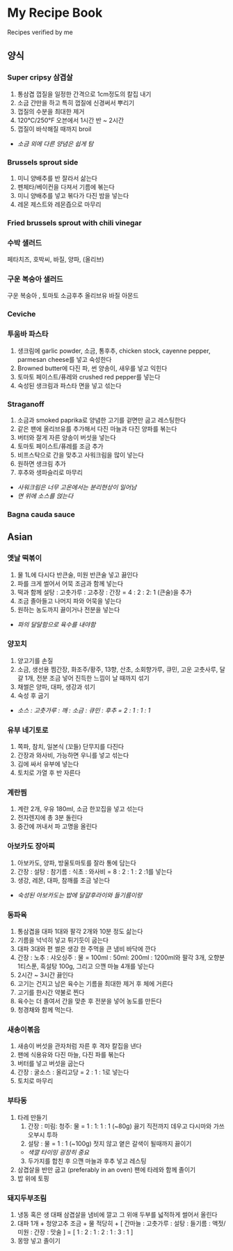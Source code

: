 # My Recipe Book
Recipes verified by me

## 양식
### Super cripsy 삼겹살
1. 통삼겹 껍질을 일정한 간격으로 1cm정도의 칼집 내기
2. 소금 간만을 하고 특히 껍질에 신경써서 뿌리기
3. 껍질의 수분을 최대한 제거
4. 120°C/250°F 오븐에서 1시간 반 ~ 2시간
5. 껍질이 바삭해질 때까지 broil

* *소금 외에 다른 양념은 쉽게 탐*

### Brussels sprout side
1. 미니 양배추를 반 잘라서 삶는다
2. 펜체타/베이컨을 다져서 기름에 볶는다
3. 미니 양배추를 넣고 볶다가 다진 밤을 넣는다
4. 레몬 제스트와 레몬즙으로 마무리

### Fried brussels sprout with chili vinegar

### 수박 샐러드
페타치즈, 호박씨, 바질, 양파, (올리브)

### 구운 복숭아 샐러드
구운 복숭아 , 토마토 소금후추 올리브유 바질 아몬드

### Ceviche

### 투움바 파스타
1. 생크림에 garlic powder, 소금, 통후추, chicken stock, cayenne pepper, parmesan cheese를 넣고 숙성한다
2. Browned butter에 다진 파, 썬 양송이, 새우를 넣고 익힌다
3. 토마토 페이스트/퓨레와 crushed red pepper를 넣는다
4. 숙성된 생크림과 파스타 면을 넣고 섞는다

### Straganoff
1. 소금과 smoked paprika로 양념한 고기를 겉면만 굽고 레스팅한다
2. 같은 팬에 올리브유를 추가해서 다진 마늘과 다진 양파를 볶는다
3. 버터와 잘게 자른 양송이 버섯을 넣는다
4. 토마토 페이스트/퓨레를 조금 추가
5. 비프스탁으로 간을 맞추고 사워크림을 많이 넣는다
6. 원하면 생크림 추가
7. 후추와 생파슬리로 마무리

* *사워크림은 너무 고온에서는 분리현상이 일어남*
* *면 위에 소스를 얹는다*

### Bagna cauda sauce


## Asian
### 옛날 떡볶이
1. 물 1L에 다시다 반큰술, 미원 반큰술 넣고 끓인다
2. 파를 크게 썰어서 어묵 조금과 함께 넣는다
3. 떡과 함께 설탕 : 고춧가루 : 고추장 : 간장 = 4 : 2 : 2: 1 (큰술)을 추가
4. 조금 졸아들고 나머지 파와 어묵을 넣는다
5. 원하는 농도까지 끓이거나 전분을 넣는다
* *파의 달달함으로 육수를 내야함*

### 양꼬치
1. 양고기를 손질
2. 소금, 생선용 찜간장, 화조주/황주, 13향, 산초, 소회향가루, 큐민, 고운 고춧사루, 달걀 1개, 전분 조금 넣어 진득한 느낌이 날 때까지 섞기
3. 채썰은 양파, 대파, 생강과 섞기
4. 숙성 후 굽기
* *소스 : 고춧가루 : 깨 : 소금 : 큐민 : 후추 = 2 : 1 : 1 : 1*

### 유부 네기토로
1. 쪽파, 참치, 일본식 (꼬들) 단무지를 다진다
2. 간장과 와사비, 가능하면 우니를 넣고 섞는다
3. 김에 싸서 유부에 넣는다
4. 토치로 가열 후 반 자른다
 
### 계란찜
1. 계란 2개, 우유 180ml, 소금 한꼬집을 넣고 섞는다
2. 전자렌지에 총 3분 돌린다
3. 중간에 꺼내서 파 고명을 올린다

### 아보카도 장아찌
1. 아보카도, 양파, 방울토마토를 잘라 통에 담는다
2. 간장 : 설탕 : 참기름 : 식초 : 와사비 = 8 : 2 : 1 : 2 :1를 넣는다
3. 생강, 레몬, 대파, 참깨를 조금 넣는다

* *숙성된 아보카도는 밥에 달걀후라이와 들기름이랑*

### 동파육
1. 통삼겹을 대파 1대와 팔각 2개와 10분 정도 삶는다
2. 기름을 넉넉히 넣고 튀기듯이 굽는다
3. 대파 3대와 편 썰은 생강 한 주먹을 큰 냄비 바닥에 깐다
4. 간장 : 노추 : 샤오싱주 : 물 = 100ml : 50ml: 200ml : 1200ml와 팔각 3개, 오향분 1티스푼, 흑설탕 100g, 그리고 으깬 마늘 4개를 넣는다
5. 2시간 ~ 3시간 끓인다
6. 고기는 건지고 남은 육수는 기름을 최대한 제거 후 체에 거른다
7. 고기를 한시간 약불로 찐다
8. 육수는 더 졸여서 간을 맞춘 후 전분을 넣어 농도를 만든다
9. 청경채와 함께 먹는다.


### 새송이볶음
1. 새송이 버섯을 관자처럼 자른 후 격자 칼집을 낸다
2. 팬에 식용유와 다진 마늘, 다진 파를 볶는다
3. 버터를 넣고 버섯을 굽는다
4. 간장 : 굴소스 : 올리고당 = 2 : 1 : 1로 넣는다
5. 토치로 마무리

### 부타동
1. 타레 만들기
    1. 간장 : 미림: 청주: 물 = 1 : 1: 1 : 1 (~80g) 끓기 직전까지 데우고 다시마와 가쓰오부시 투하
    2. 설탕 : 물 = 1 : 1 (~100g) 젓지 않고 옅은 갈색이 될때까지 끓이기
    * *색깔 타이밍 굉장히 중요*
    3. 두가지를 합친 후 으깬 마늘과 후추 넣고 레스팅
2. 삼겹살을 반만 굽고 (preferably in an oven) 팬에 타레와 함께 졸이기
3. 밥 위에 토핑

### 돼지두부조림
1. 냉동 혹은 생 대패 삼겹살을 냄비에 깔고 그 위애 두부를 넓적하게 썰어서 올린다
2. 대파 1개 + 청양고추 조금 + 물 적당히 + [ 간마늘 : 고춧가루 : 설탕 : 들기름 : 액젓/미원 : 간장 : 맛술 ] = [ 1 : 2 : 1 : 2 : 1 : 3 : 1 ]
3. 몽땅 넣고 졸이기
